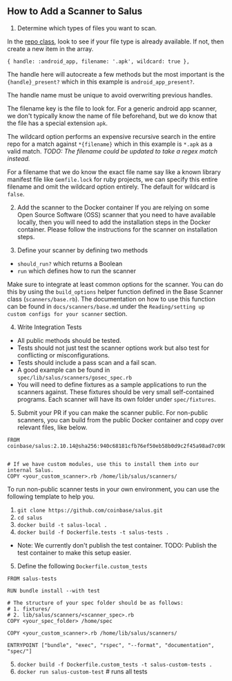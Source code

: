 ## How to Add a Scanner to Salus


1. Determine which types of files you want to scan.

In the [repo class](https://github.com/coinbase/salus/blob/master/lib/salus/repo.rb), look to see if your file type is already available. If not, then create a new item in the array.

`{ handle: :android_app, filename: '.apk', wildcard: true },`

The handle here will autocreate a few methods but the most important is the `{handle}_present?` which in this example is `android_app_present?`.

The handle name must be unique to avoid overwriting previous handles.

The filename key is the file to look for. For a generic android app scanner, we don't typically know the name of file beforehand, but we do know that the file has a special extension `apk`.

The wildcard option performs an expensive recursive search in the entire repo for a match against `*{filename}` which in this example is `*.apk` as a valid match. *TODO: The filename could be updated to take a regex match instead.*

For a filename that we do know the exact file name say like a known library manifest file like  `Gemfile.lock` for ruby projects, we can specify this entire filename and omit the wildcard option entirely. The default for wildcard is `false`.

2. Add the scanner to the Docker container
If you are relying on some Open Source Software (OSS) scanner that you need to have available locally, then you will need to add the installation steps in the Docker container. Please follow the instructions for the scanner on installation steps.

3. Define your scanner by defining two methods
  - `should_run?` which returns a Boolean
  - `run` which defines how to run the scanner

Make sure to integrate at least common options for the scanner. You can do this by using the `build_options` helper function defined in the Base Scanner class (`scanners/base.rb`). The documentation on how to use this function can be found in `docs/scanners/base.md` under the `Reading/setting up custom configs for your scanner` section.

4. Write Integration Tests
- All public methods should be tested.
- Tests should not just test the scanner options work but also test for conflicting or misconfigurations.
- Tests should include a pass scan and a fail scan.
- A good example can be found in `spec/lib/salus/scanners/gosec_spec.rb`
- You will need to define fixtures as a sample applications to run the scanners against. These fixtures should be very small self-contained programs. Each scanner will have its own folder under `spec/fixtures`.

5. Submit your PR if you can make the scanner public. For non-public scanners, you can build from the public Docker container and copy over relevant files, like below.

```
FROM coinbase/salus:2.10.14@sha256:940c68181cfb76ef50eb58b0d9c2f45a98ad7c09073e6ec78fb6a2f6ea844e5c


# If we have custom modules, use this to install them into our internal Salus.
COPY <your_custom_scanner>.rb /home/lib/salus/scanners/
```

To run non-public scanner tests in your own environment, you can use the following template to help you.

1. `git clone https://github.com/coinbase/salus.git`
2. `cd salus`
3. `docker build -t salus-local .`
4. `docker build -f Dockerfile.tests -t salus-tests .`
* Note: We currently don't publish the test container. TODO: Publish the test container to make this setup easier.

5. Define the following `Dockerfile.custom_tests`

```
FROM salus-tests

RUN bundle install --with test

# The structure of your spec folder should be as follows:
# 1. fixtures/
# 2. lib/salus/scanners/<scanner_spec>.rb
COPY <your_spec_folder> /home/spec

COPY <your_custom_scanner>.rb /home/lib/salus/scanners/

ENTRYPOINT ["bundle", "exec", "rspec", "--format", "documentation", "spec/"]
```

5. `docker build -f Dockerfile.custom_tests -t salus-custom-tests .`
6. `docker run salus-custom-test` # runs all tests
